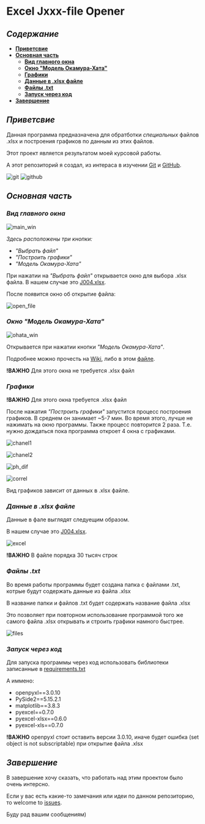 Excel Jxxx-file Opener
======================
## ***Содержание***
- **[Приветсвие](https://github.com/ferret22/excel_Jxxx_opener/tree/master#приветсвие)**
- **[Основная часть](https://github.com/ferret22/excel_Jxxx_opener/tree/master#основная-часть)**
  + **[Вид главного окна](https://github.com/ferret22/excel_Jxxx_opener?tab=readme-ov-file#вид-главного-окна)**
  + **[Окно "Модель Окамура-Хата"](https://github.com/ferret22/excel_Jxxx_opener?tab=readme-ov-file#окно-модель-окамура-хата)**
  + **[Графики](https://github.com/ferret22/excel_Jxxx_opener?tab=readme-ov-file#графики)**
  + **[Данные в .xlsx файле](https://github.com/ferret22/excel_Jxxx_opener?tab=readme-ov-file#данные-в-xlsx-файле)**
  + **[Файлы .txt](https://github.com/ferret22/excel_Jxxx_opener?tab=readme-ov-file#файлы-txt)**
  + **[Запуск через код](https://github.com/ferret22/excel_Jxxx_opener?tab=readme-ov-file#запуск-через-код)**
- **[Завершение](https://github.com/ferret22/excel_Jxxx_opener/tree/master#завершение)**

## ***Приветсвие***
Данная программа предназначена для обратботки _специальных_ файлов .xlsx и построения графиков по данным из этих файлов.

Этот проект является результатом моей курсовой работы.

А этот репозиторий я создал, из интераса в изучении [Git](https://git-scm.com/) и [GitHub](https://github.com/).

![git](https://git-scm.com/images/logo@2x.png) ![github](https://github.githubassets.com/assets/GitHub-Logo-ee398b662d42.png)

## ***Основная часть***
### ***Вид главного окна***
![main_win](images/main_win.png)

*Здесь расположены три кнопки:*
+ *"Выбрать файл"*
+ *"Построить графики"*
+ *"Модель Окамура-Хата"*

При нажатии на *"Выбрать файл"* открывается окно для выбора .xlsx файла.
В нашем случае это [J004.xlsx](https://github.com/ferret22/excel_Jxxx_opener/blob/master/J004.xlsx).

После появится окно об открытие файла:

![open_file](images/open_file.png)

### ***Окно "Модель Окамура-Хата"***
![ohata_win](images/ohata_win.png)

Открывается при нажатии кнопки *"Модель Окамура-Хата"*.

Подробнее можно прочесть на [Wiki](https://en.wikipedia.org/wiki/Hata_model), либо в этом  [файле](https://edu.study.tusur.ru/publications/4132/download).

**!ВАЖНО** Для этого окна не требуется .xlsx файл

### ***Графики***
**!ВАЖНО** Для этого окна требуется .xlsx файл

После нажатия *"Построить графики"* запустится процесс построения графиков.
В среднем он занимает ~5-7 мин. Во время этого, лучше не нажимать на окно программы.
Также процесс повторится 2 раза. Т.е. нужно дождаться пока программа откроет 4 окна с графиками.

![chanel1](images/chanel1.png)

![chanel2](images/chanel2.png)

![ph_dif](images/ph_dif.png)

![correl](images/correl.png)

Вид графиков зависит от данных в .xlsx файле.

### ***Данные в .xlsx файле***
Данные в фале выглядят следуещим образом.

В нашем случае это [J004.xlsx](https://github.com/ferret22/excel_Jxxx_opener/blob/master/J004.xlsx).

![excel](images/excel.png)

**!ВАЖНО** В файле порядка 30 тысяч строк

### ***Файлы .txt***
Во время работы программы будет создана папка с файлами .txt, котрые будут содержать данные из файла .xlsx

В название папки и файлов .txt будет содержать название файла .xlsx

Это позволяет при повторном использование программой того же самого файла .xlsx открывать и строить графики намного быстрее.

![files](images/files.png)

### ***Запуск через код***
Для запуска программы через код использовать библиотеки записанные в [requirements.txt](https://github.com/ferret22/excel_Jxxx_opener/blob/master/requirements.txt)

А иммено:
+ openpyxl==3.0.10
+ PySide2==5.15.2.1
+ matplotlib==3.8.3
+ pyexcel==0.7.0
+ pyexcel-xlsx==0.6.0
+ pyexcel-xls==0.7.0

**!ВАЖНО** openpyxl стоит оставить версии 3.0.10, иначе будет ошибка (set object is not subscriptable) при открытие файла .xlsx

## ***Завершение***
В завершение хочу сказать, что работать над этим проектом было очень интерсно.

Если у вас есть какие-то замечания или идеи по данном репозиторию, то welcome to [issues](https://github.com/ferret22/excel_Jxxx_opener/issues). 

Буду рад вашим сообщениям)